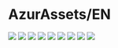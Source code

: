 # AzurAssets/EN
![](https://img.shields.io/badge/EN-8.2.382-blue?style=flat-square)
![](https://img.shields.io/badge/CV-596-blue?style=flat-square)
![](https://img.shields.io/badge/L2D-661-blue?style=flat-square)
![](https://img.shields.io/badge/PIC-22-blue?style=flat-square)
![](https://img.shields.io/badge/BGM-22-blue?style=flat-square)
![](https://img.shields.io/badge/CIPHER-50-blue?style=flat-square)
![](https://img.shields.io/badge/MANGA-71-blue?style=flat-square)
![](https://img.shields.io/badge/PAINTING-243-blue?style=flat-square)
![](https://img.shields.io/badge/DORM-82-blue?style=flat-square)